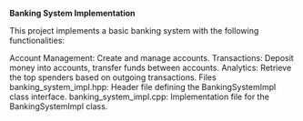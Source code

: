 **Banking System Implementation**

This project implements a basic banking system with the following functionalities:

Account Management: Create and manage accounts.
Transactions: Deposit money into accounts, transfer funds between accounts.
Analytics: Retrieve the top spenders based on outgoing transactions.
Files
banking_system_impl.hpp: Header file defining the BankingSystemImpl class interface.
banking_system_impl.cpp: Implementation file for the BankingSystemImpl class.
